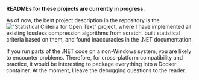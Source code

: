 **READMEs for these projects are currently in progress.**

As of now, the best project description in the repository is the !["Statistical Criteria for Open Text"](https://github.com/Anastasia-Student/Methods-of-cryptanalysis/tree/main/Lab2%20(Statistical%20Criteria%20for%20Open%20Text)) project, where I have implemented all existing lossless compression algorithms from scratch, built statistical criteria based on them, and found inaccuracies in the .NET documentation.

If you run parts of the .NET code on a non-Windows system, you are likely to encounter problems. Therefore, for cross-platform compatibility and practice, it would be interesting to package everything into a Docker container. At the moment, I leave the debugging questions to the reader.
